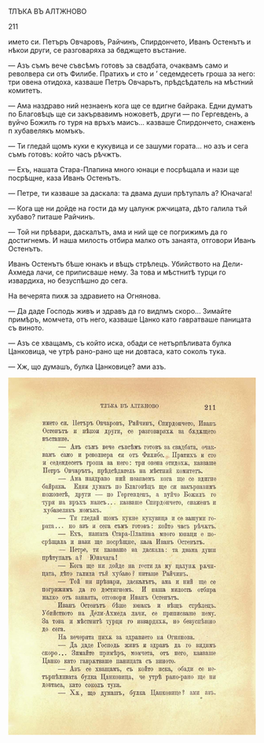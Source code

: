 ﻿ТЛЪКА ВЪ АЛТЖНОВО

211

името си. Петъръ Овчаровъ, Райчинъ, Спирдончето, Иванъ Остенътъ и нѣкои други, се разговаряха за бвджщето въстание.

— Азъ съмъ вече съвсѣмъ готовъ за свадбата, очаквамъ само и револвера си отъ Филибе. Пратихъ и сто и ’ седемдесеть гроша за него: три овена отидоха, казваше Петръ Овчарьтъ, прѣдсѣдатель на мѣстний комитетъ.

— Ама наздраво ний незнаенъ кога ще се вдигне байрака. Едни думатъ по Благовѣцъ ще си закървавимъ ножоветѣ, други — по Гергевденъ, а вуйчо Божилъ го туря на връхъ маисъ... казваше Спирдончето, снаженъ п хубавелякъ момъкъ.

— Ти гледай щомъ куки е кукувица и се зашуми гората... но азъ и сега съмъ готовъ: който часъ рѣчжтъ.

— Ехъ, нашата Стара-Плапина много юнаци е посрѣщала и нази ще посрѣщне, каза Иванъ Остенътъ.

— Петре, ти казваше за даскала: та двама души прѣтупалъ а? Юначага!

— Кога ще ни дойде на гости да му цалунж ржчицата, дѣто галила тъй хубаво? питаше Райчинъ.

— Той ни прѣвари, даскалътъ, ама и ний ще се погрижимъ да го достигнемъ. И наша милость отбира малко отъ занаята, отговори Иванъ Остенътъ.

Иванъ Остенътъ бѣше юнакъ и вѣщъ стрѣлецъ. Убийството на Дели-Ахмеда лачи, се приписваше нему. За това и мѣстнитѣ турци го извардиха, но безуспѣшно до сега.

На вечерята пихѫ за здравието на Огнянова.

— Да даде Господь живъ и здравъ да го видпмъ скоро... Зимайте примѣръ, момчета, отъ него, казваше Цанко като гавратваше паницата съ виното.

— Азъ се хващамъ, съ който иска, обади се нетърпѣливата булка Цанковица, че утрѣ рано-рано ще ни довтаса, като соколъ тука.

— Хж, що думашъ, булка Цанковице? ами азъ.

![original](images/238.jpg)


